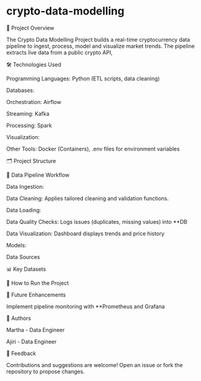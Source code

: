 # crypto-data-modelling

📌 Project Overview

The Crypto Data Modelling Project builds a real-time cryptocurrency data pipeline to ingest, process, model and visualize market trends. The pipeline extracts live data from a public crypto API,

🛠️ Technologies Used

Programming Languages: Python (ETL scripts, data cleaning)

Databases: 

Orchestration: Airflow

Streaming: Kafka

Processing: Spark

Visualization: 

Other Tools: Docker (Containers), .env files for environment variables

🗂️ Project Structure

💾 Data Pipeline Workflow

Data Ingestion: 

Data Cleaning: Applies tailored cleaning and validation functions.

Data Loading: 

Data Quality Checks: Logs issues (duplicates, missing values) into **DB

Data Visualization: Dashboard displays trends and price history

Models: 

Data Sources

📊 Key Datasets



🚀 How to Run the Project



🚧 Future Enhancements

Implement pipeline monitoring with **Prometheus and Grafana


👤 Authors

Martha - Data Engineer

Ajiri - Data Engineer

💬 Feedback

Contributions and suggestions are welcome! Open an issue or fork the repository to propose changes.